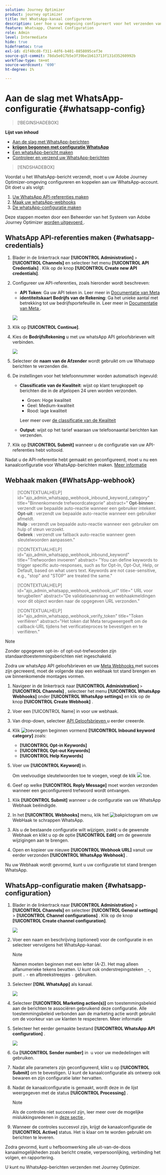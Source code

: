 ```yaml
---
solution: Journey Optimizer
product: journey optimizer
title: Het WhatsApp-kanaal configureren
description: Leer hoe u uw omgeving configureert voor het verzenden van WhatsApp-berichten met Journey Optimizer
feature: Whatsapp, Channel Configuration
role: Admin
level: Intermediate
hide: true
hidefromtoc: true
exl-id: d1f40cd8-f311-4df6-b401-8858095cef3e
source-git-commit: 78da5e017b5e3f39be1b613713f131d35260992b
workflow-type: tm+mt
source-wordcount: '690'
ht-degree: 1%

---
```


# Aan de slag met WhatsApp-configuratie {#whatsapp-config}

>[!BEGINSHADEBOX]

**Lijst van inhoud**

* [Aan de slag met WhatsApp-berichten](get-started-whatsapp.md)
* **[krijgen begonnen met configuratie WhatsApp](whatsapp-configuration.md)**
* [Een whatsApp-bericht maken](create-whatsapp.md)
* [Controleer en verzend uw WhatsApp-berichten](send-whatsapp.md)

>[!ENDSHADEBOX]

Voordat u het WhatsApp-bericht verzendt, moet u uw Adobe Journey Optimizer-omgeving configureren en koppelen aan uw WhatsApp-account. Dit doet u als volgt:

1. [Uw WhatsApp API-referenties maken](#WhatsApp-credentials)
1. [Maak uw whatsApp-webhooks](#WhatsApp-webhook)
1. [De whatsApp-configuratie maken](#WhatsApp-configuration)

Deze stappen moeten door een Beheerder van het Systeem van Adobe Journey Optimizer [ worden uitgevoerd ](../start/path/administrator.md).

## WhatsApp API-referenties maken {#whatsapp-credentials}

1. Blader in de linkertrack naar **[!UICONTROL Administration]** `>` **[!UICONTROL Channels]** en selecteer het menu **[!UICONTROL API Credentials]** . Klik op de knop **[!UICONTROL Create new API credentials]**.

1. Configureer uw API-referenties, zoals hieronder wordt beschreven:

   * **API Token**: Ga uw API teken in. Leer meer in [ Documentatie van Meta ](https://developers.facebook.com/docs/facebook-login/guides/access-tokens/)
   * **identiteitskaart Bedrijfs van de Rekening**: Ga het unieke aantal met betrekking tot uw bedrijfsportefeuille in. Leer meer in [ Documentatie van Meta ](https://www.facebook.com/business/help/1181250022022158?id=180505742745347).

   ![](assets/whatsapp-api.png)

1. Klik op **[!UICONTROL Continue]**.

1. Kies de **BedrijfsRekening** u met uw whatsApp API geloofsbrieven wilt verbinden.

   ![](assets/whatsapp-api-2.png)

1. Selecteer de **naam van de Afzender** wordt gebruikt om uw Whatsapp berichten te verzenden die.

1. De instellingen voor het telefoonnummer worden automatisch ingevuld:

   * **Classificatie van de Kwaliteit**: wijst op klant terugkoppelt op berichten die in de afgelopen 24 uren worden verzonden.
      * Groen: Hoge kwaliteit
      * Geel: Medium-kwaliteit
      * Rood: lage kwaliteit

     Leer meer over [ de classificatie van de Kwaliteit ](https://www.facebook.com/business/help/766346674749731#)

   * **Output**: wijst op het tarief waaraan uw telefoonaantal berichten kan verzenden.

1. Klik op **[!UICONTROL Submit]** wanneer u de configuratie van uw API-referenties hebt voltooid.

Nadat u de API-referentie hebt gemaakt en geconfigureerd, moet u nu een kanaalconfiguratie voor WhatsApp-berichten maken. [Meer informatie](#whatsapp-configuration)

## Webhaak maken {#WhatsApp-webhook}

>[!CONTEXTUALHELP]
>id="ajo_admin_whatsapp_webhook_inbound_keyword_category"
>title="Binnenkomende trefwoordcategorie"
>abstract="<b> Opt-binnen </b>: verzendt uw bepaalde auto-reactie wanneer een gebruiker intekent. <br/><b> Opt-uit </b>: verzendt uw bepaalde auto-reactie wanneer een gebruiker afmeldt. <br/><b> Hulp </b>: verzendt uw bepaalde auto-reactie wanneer een gebruiker om hulp of steun verzoekt. <br/><b> Gebrek </b>: verzendt uw fallback auto-reactie wanneer geen sleutelwoorden aanpassen."

>[!CONTEXTUALHELP]
>id="ajo_admin_whatsapp_webhook_inbound_keyword"
>title="Trefwoorden invoeren"
>abstract= "You can define keywords to trigger specific auto-responses, such as for Opt-In, Opt-Out, Help, or Default, based on what users text. Keywords are not case-sensitive, e.g., "stop" and "STOP" are treated the same."

>[!CONTEXTUALHELP]
>id="ajo_admin_whatsapp_webhook_webhook_url"
>title=" URL voor terugbellen"
>abstract="De validatieaanvraag en webhaakmeldingen voor dit object worden naar de opgegeven URL verzonden."

>[!CONTEXTUALHELP]
>id="ajo_admin_whatsapp_webhook_verify_token"
>title="Token verifiëren"
>abstract="Het token dat Meta terugweergeeft om de callback-URL tijdens het verificatieproces te bevestigen en te verifiëren."

>[!NOTE]
>
>Zonder opgegeven opt-in- of opt-out-trefwoorden zijn standaardtoestemmingsberichten niet ingeschakeld.

Zodra uw whatsApp API geloofsbrieven en uw [ Meta Webhooks ](https://developers.facebook.com/docs/whatsapp/webhooks/) met succes zijn gecreeerd, moet de volgende stap een webhaak tot stand brengen en uw binnenkomende montages vormen.

1. Navigeer in de linkertrack naar **[!UICONTROL Administration]** `>` **[!UICONTROL Channels]** , selecteer het menu **[!UICONTROL WhatsApp Webhooks]** onder **[!UICONTROL WhatsApp settings]** en klik op de knop **[!UICONTROL Create Webhook]** .

1. Voer een [!UICONTROL Name] in voor uw webhaak.

1. Van drop-down, selecteer [ API Geloofsbrieven ](#whatsapp-credentials) u eerder creeerde.

1. Klik ![ toevoegen ](assets/do-not-localize/Smock_AddCircle_18_N.svg) beginnen vormend **[!UICONTROL Inbound keyword category]** zoals:

   * **[!UICONTROL Opt-in Keywords]**
   * **[!UICONTROL Opt-out Keywords]**
   * **[!UICONTROL Help Keywords]**

1. Voer uw **[!UICONTROL Keyword]** in.

   Om veelvoudige sleutelwoorden toe te voegen, voegt de klik ![ ](assets/do-not-localize/Smock_AddCircle_18_N.svg) toe.

1. Geef op welke **[!UICONTROL Reply Message]** moet worden verzonden wanneer een geconfigureerd trefwoord wordt ontvangen.

<!--
1. Click **[!UICONTROL View payload editor]** to validate and customize your request payloads. 
    
    You can dynamically personalize your payload using profile attributes, and ensure accurate data is sent for processing and response generation with the help of built-in helper functions.
-->

1. Klik **[!UICONTROL Submit]** wanneer u de configuratie van uw WhatsApp Webhaak beëindigde.

1. In het **[!UICONTROL Webhooks]** menu, klik het ![ bakpictogram ](assets/do-not-localize/Smock_Delete_18_N.svg) om uw WebHaak te schrappen WhatsApp.

1. Als u de bestaande configuratie wilt wijzigen, zoekt u de gewenste Webhaak en klikt u op de optie **[!UICONTROL Edit]** om de gewenste wijzigingen aan te brengen.

1. Open en kopieer uw nieuwe **[!UICONTROL Webhook URL]** vanuit uw eerder verzonden **[!UICONTROL WhatsApp Webhook]** .

Nu uw Webhaak wordt gevormd, kunt u uw configuratie tot stand brengen WhatsApp.

## WhatsApp-configuratie maken {#whatsapp-configuration}

1. Blader in de linkertrack naar **[!UICONTROL Administration]** > **[!UICONTROL Channels]** en selecteer **[!UICONTROL General settings]** > **[!UICONTROL Channel configurations]** . Klik op de knop **[!UICONTROL Create channel configuration]**.

   ![](assets/whatsapp-config-1.png)

1. Voer een naam en beschrijving (optioneel) voor de configuratie in en selecteer vervolgens het WhatsApp-kanaal.

   >[!NOTE]
   >
   > Namen moeten beginnen met een letter (A-Z). Het mag alleen alfanumerieke tekens bevatten. U kunt ook onderstrepingsteken `_` -, punt `.` - en afbreekstreepjes `-` gebruiken.

1. Selecteer **[!DNL WhatsApp]** als kanaal.

   ![](assets/whatsapp-config-2.png)

1. Selecteer **[!UICONTROL Marketing action(s)]** om toestemmingsbeleid aan de berichten te associëren gebruikend deze configuratie. Alle toestemmingsbeleid verbonden aan de marketing actie wordt gebruikt om de voorkeur van uw klanten te respecteren. Meer informatie

1. Selecteer het eerder gemaakte bestand **[!UICONTROL WhatsApp API configuration]** .

   ![](assets/whatsapp-config-3.png)

1. Ga **[!UICONTROL Sender number]** in &#x200B; u voor uw mededelingen wilt gebruiken.

1. Nadat alle parameters zijn geconfigureerd, klikt u op **[!UICONTROL Submit]** om te bevestigen. U kunt de kanaalconfiguratie als ontwerp ook bewaren en zijn configuratie later hervatten.

1. Nadat de kanaalconfiguratie is gemaakt, wordt deze in de lijst weergegeven met de status **[!UICONTROL Processing]** .

   >[!NOTE]
   >
   >Als de controles niet succesvol zijn, leer meer over de mogelijke mislukkingsredenen in [ deze sectie ](../configuration/channel-surfaces.md).

1. Wanneer de controles succesvol zijn, krijgt de kanaalconfiguratie de **[!UICONTROL Active]** status. Het is klaar om te worden gebruikt om berichten te leveren.

Zodra gevormd, kunt u hefboomwerking alle uit-van-de-doos kanaalmogelijkheden zoals bericht creatie, verpersoonlijking, verbinding het volgen, en rapportering.

U kunt nu WhatsApp-berichten verzenden met Journey Optimizer.